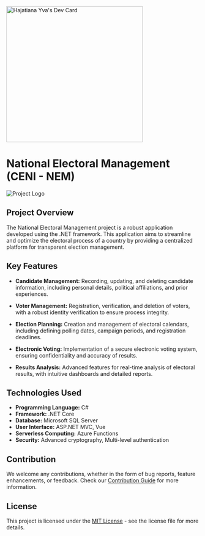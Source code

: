 <a href="https://app.daily.dev/hajatianayva"><img src="https://api.daily.dev/devcards/v2/I6dkrNyk7IyXvlhHg1Xff.png?r=d81" width="356" alt="Hajatiana Yva's Dev Card"/></a>
# National Electoral Management (CENI - NEM)

![Project Logo](link_to_logo_image.png)

## Project Overview

The National Electoral Management project is a robust application developed using the .NET framework. This application aims to streamline and optimize the electoral process of a country by providing a centralized platform for transparent election management.

## Key Features

- **Candidate Management:** Recording, updating, and deleting candidate information, including personal details, political affiliations, and prior experiences.

- **Voter Management:** Registration, verification, and deletion of voters, with a robust identity verification to ensure process integrity.

- **Election Planning:** Creation and management of electoral calendars, including defining polling dates, campaign periods, and registration deadlines.

- **Electronic Voting:** Implementation of a secure electronic voting system, ensuring confidentiality and accuracy of results.

- **Results Analysis:** Advanced features for real-time analysis of electoral results, with intuitive dashboards and detailed reports.

## Technologies Used

- **Programming Language:** C#
- **Framework:** .NET Core
- **Database:** Microsoft SQL Server
- **User Interface:** ASP.NET MVC, Vue
- **Serverless Computing:** Azure Functions
- **Security:** Advanced cryptography, Multi-level authentication

## Contribution

We welcome any contributions, whether in the form of bug reports, feature enhancements, or feedback. Check our [Contribution Guide](link_to_contrib_guide.md) for more information.

## License

This project is licensed under the [MIT License](LICENSE.md) - see the license file for more details.
